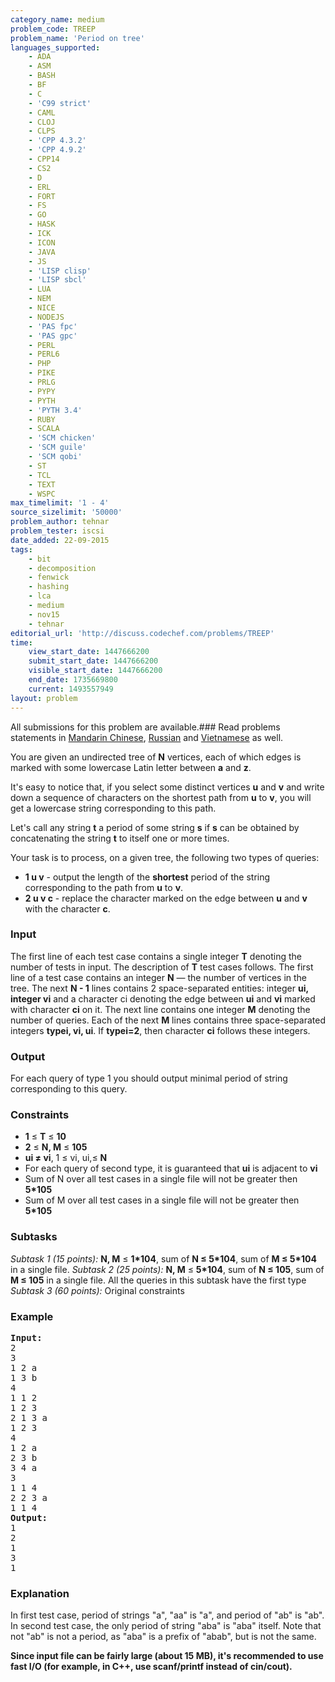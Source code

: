 ```yaml
---
category_name: medium
problem_code: TREEP
problem_name: 'Period on tree'
languages_supported:
    - ADA
    - ASM
    - BASH
    - BF
    - C
    - 'C99 strict'
    - CAML
    - CLOJ
    - CLPS
    - 'CPP 4.3.2'
    - 'CPP 4.9.2'
    - CPP14
    - CS2
    - D
    - ERL
    - FORT
    - FS
    - GO
    - HASK
    - ICK
    - ICON
    - JAVA
    - JS
    - 'LISP clisp'
    - 'LISP sbcl'
    - LUA
    - NEM
    - NICE
    - NODEJS
    - 'PAS fpc'
    - 'PAS gpc'
    - PERL
    - PERL6
    - PHP
    - PIKE
    - PRLG
    - PYPY
    - PYTH
    - 'PYTH 3.4'
    - RUBY
    - SCALA
    - 'SCM chicken'
    - 'SCM guile'
    - 'SCM qobi'
    - ST
    - TCL
    - TEXT
    - WSPC
max_timelimit: '1 - 4'
source_sizelimit: '50000'
problem_author: tehnar
problem_tester: iscsi
date_added: 22-09-2015
tags:
    - bit
    - decomposition
    - fenwick
    - hashing
    - lca
    - medium
    - nov15
    - tehnar
editorial_url: 'http://discuss.codechef.com/problems/TREEP'
time:
    view_start_date: 1447666200
    submit_start_date: 1447666200
    visible_start_date: 1447666200
    end_date: 1735669800
    current: 1493557949
layout: problem
---
```

All submissions for this problem are available.###  Read problems statements in [Mandarin Chinese](http://www.codechef.com/download/translated/NOV15/mandarin/TREEP.pdf), [Russian](http://www.codechef.com/download/translated/NOV15/russian/TREEP.pdf) and [Vietnamese](http://www.codechef.com/download/translated/NOV15/vietnamese/TREEP.pdf) as well.

You are given an undirected tree of **N** vertices, each of which edges is marked with some lowercase Latin letter between **a** and **z**.

It's easy to notice that, if you select some distinct vertices **u** and **v** and write down a sequence of characters on the shortest path from **u** to **v**, you will get a lowercase string corresponding to this path.

Let's call any string **t** a period of some string **s** if **s** can be obtained by concatenating the string **t** to itself one or more times.

Your task is to process, on a given tree, the following two types of queries:

- **1 u v** - output the length of the **shortest** period of the string corresponding to the path from **u** to **v**.
- **2 u v c** - replace the character marked on the edge between **u** and **v** with the character **c**.

### Input

The first line of each test case contains a single integer **T** denoting the number of tests in input. The description of **T** test cases follows.
The first line of a test case contains an integer **N** — the number of vertices in the tree.
The next **N - 1** lines contains 2 space-separated entities: integer **ui, integer vi** and a character ci denoting the edge between **ui** and **vi** marked with character **ci** on it.
The next line contains one integer **M** denoting the number of queries.
Each of the next **M** lines contains three space-separated integers **typei, vi, ui**.
If **typei=2**, then character **ci** follows these integers.

### Output

For each query of type 1 you should output minimal period of string corresponding to this query.

### Constraints

- **1** ≤ **T** ≤ **10**
- **2** ≤ **N, M** ≤ **105**
- **ui ≠ vi**, 1 ≤ vi, ui,≤ **N**
- For each query of second type, it is guaranteed that **ui** is adjacent to **vi**
- Sum of N over all test cases in a single file will not be greater then **5\*105**
- Sum of M over all test cases in a single file will not be greater then **5\*105**

### Subtasks

*Subtask 1 (15 points):* **N, M** ≤ **1\*104**, sum of **N ≤ 5\*104**, sum of **M ≤ 5\*104** in a single file.
*Subtask 2 (25 points):* **N, M** ≤ **5\*104**, sum of **N ≤ 105**, sum of **M ≤ 105** in a single file.
All the queries in this subtask have the first type
*Subtask 3 (60 points):* Original constraints

### Example

<pre><b>Input:</b>
2
3
1 2 a
1 3 b
4
1 1 2
1 2 3
2 1 3 a
1 2 3
4
1 2 a
2 3 b
3 4 a
3
1 1 4
2 2 3 a
1 1 4
<b>Output:</b>
1
2
1
3
1
</pre>
### Explanation

In first test case, period of strings "a", "aa" is "a", and period of "ab" is "ab". 
In second test case, the only period of string "aba" is "aba" itself. Note that not "ab" is not a period, as "aba" is a prefix of "abab", but is not the same.

**Since input file can be fairly large (about 15 MB), it's recommended to use fast I/O (for example, in C++, use scanf/printf instead of cin/cout).**
